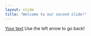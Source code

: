 ```yaml
---
layout: slide
title: "Welcome to our second slide!"
---
```

[Your text](https://www.youtube.com/watch?v=rMd3-IZK1N4)
Use the left arrow to go back!
